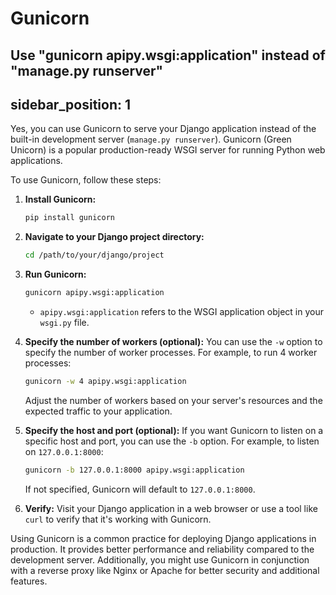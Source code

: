 # Gunicorn
## Use "gunicorn apipy.wsgi:application" instead of "manage.py runserver"
sidebar_position: 1
---

Yes, you can use Gunicorn to serve your Django application instead of the built-in development server (`manage.py runserver`). Gunicorn (Green Unicorn) is a popular production-ready WSGI server for running Python web applications.

To use Gunicorn, follow these steps:

1. **Install Gunicorn:**
   ```bash
   pip install gunicorn
   ```

2. **Navigate to your Django project directory:**
   ```bash
   cd /path/to/your/django/project
   ```

3. **Run Gunicorn:**
   ```bash
   gunicorn apipy.wsgi:application
   ```

   - `apipy.wsgi:application` refers to the WSGI application object in your `wsgi.py` file.

4. **Specify the number of workers (optional):**
   You can use the `-w` option to specify the number of worker processes. For example, to run 4 worker processes:
   ```bash
   gunicorn -w 4 apipy.wsgi:application
   ```

   Adjust the number of workers based on your server's resources and the expected traffic to your application.

5. **Specify the host and port (optional):**
   If you want Gunicorn to listen on a specific host and port, you can use the `-b` option. For example, to listen on `127.0.0.1:8000`:
   ```bash
   gunicorn -b 127.0.0.1:8000 apipy.wsgi:application
   ```

   If not specified, Gunicorn will default to `127.0.0.1:8000`.

6. **Verify:**
   Visit your Django application in a web browser or use a tool like `curl` to verify that it's working with Gunicorn.

Using Gunicorn is a common practice for deploying Django applications in production. It provides better performance and reliability compared to the development server. Additionally, you might use Gunicorn in conjunction with a reverse proxy like Nginx or Apache for better security and additional features.